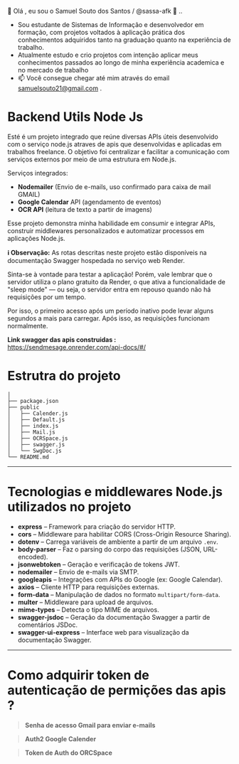 👋 Olá , eu sou o Samuel Souto dos Santos / @sassa-afk 👀 ..
- Sou estudante de Sistemas de Informação e desenvolvedor em formação, com projetos voltados à aplicação prática dos conhecimentos adquiridos tanto na graduação quanto na experiência de trabalho.
- Atualmente estudo e crio projetos com intenção aplicar meus conhecimentos passados ao longo de minha experiência academica e no mercado de trabalho 
- 📫 Você consegue chegar até mim através do email samuelsouto21@gmail.com .

# Backend Utils Node Js
 

Esté é um projeto integrado que reúne diversas APIs úteis desenvolvido com o serviço node.js atraves de apis que desenvolvidas e aplicadas em trabalhos freelance. O objetivo foi centralizar e facilitar a comunicação com serviços externos por meio de uma estrutura em Node.js.

Serviços integrados:

- **Nodemailer** (Envio de e-mails, uso confirmado para caixa de mail GMAIL)
- **Google Calendar** API (agendamento de eventos)
- **OCR API** (leitura de texto a partir de imagens)
 
 Esse projeto demonstra minha habilidade em consumir e integrar APIs, construir middlewares personalizados e automatizar processos em aplicações Node.js.

**ℹ️ Observação:**
As rotas descritas neste projeto estão disponíveis na documentação Swagger hospedada no serviço web Render.

Sinta-se à vontade para testar a aplicação! Porém, vale lembrar que o servidor utiliza o plano gratuito da Render, o que ativa a funcionalidade de "sleep mode" — ou seja, o servidor entra em repouso quando não há requisições por um tempo.

Por isso, o primeiro acesso após um período inativo pode levar alguns segundos a mais para carregar. Após isso, as requisições funcionam normalmente. 

**Link swagger das apis construidas :**
	  https://sendmesage.onrender.com/api-docs/#/

# Estrutra do projeto 

	│
	├── package.json
	├── public
	│   ├── Calender.js
	│   ├── Default.js
	│   ├── index.js
	│   ├── Mail.js
	│   ├── OCRSpace.js
	│   ├── swagger.js
	│   └── SwgDoc.js
	└── README.md

---

# Tecnologias e middlewares Node.js utilizados no projeto

- **express** – Framework para criação do servidor HTTP.
- **cors** – Middleware para habilitar CORS (Cross-Origin Resource Sharing).
- **dotenv** – Carrega variáveis de ambiente a partir de um arquivo `.env`.
- **body-parser** – Faz o parsing do corpo das requisições (JSON, URL-encoded).
- **jsonwebtoken** – Geração e verificação de tokens JWT.
- **nodemailer** – Envio de e-mails via SMTP.
- **googleapis** – Integrações com APIs do Google (ex: Google Calendar).
- **axios** – Cliente HTTP para requisições externas.
- **form-data** – Manipulação de dados no formato `multipart/form-data`.
- **multer** – Middleware para upload de arquivos.
- **mime-types** – Detecta o tipo MIME de arquivos.
- **swagger-jsdoc** – Geração da documentação Swagger a partir de comentários JSDoc.
- **swagger-ui-express** – Interface web para visualização da documentação Swagger.

---

# Como adquirir token de autenticação de permições das apis ?

>**Senha de acesso  Gmail para enviar e-mails**

>**Auth2 Google Calender**

>**Token de Auth do ORCSpace**